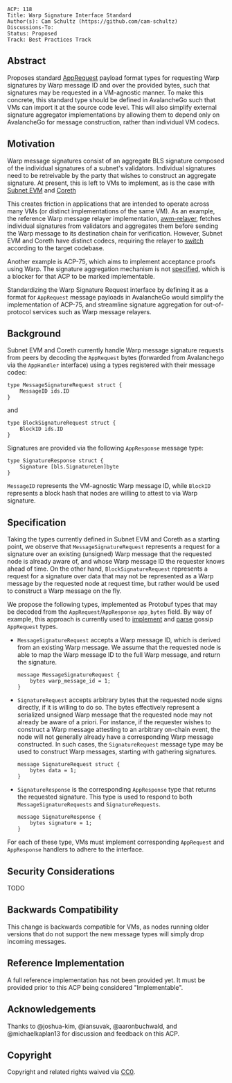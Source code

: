 ```text
ACP: 118
Title: Warp Signature Interface Standard
Author(s): Cam Schultz (https://github.com/cam-schultz)
Discussions-To: 
Status: Proposed
Track: Best Practices Track
```

## Abstract

Proposes standard [AppRequest](https://github.com/ava-labs/avalanchego/blob/master/proto/p2p/p2p.proto#L385) payload format types for requesting Warp signatures by Warp message ID and over the provided bytes, such that signatures may be requested in a VM-agnostic manner. To make this concrete, this standard type should be defined in AvalancheGo such that VMs can import it at the source code level. This will also simplify external signature aggregator implementations by allowing them to depend only on AvalancheGo for message construction, rather than individual VM codecs.

## Motivation

Warp message signatures consist of an aggregate BLS signature composed of the individual signatures of a subnet's validators. Individual signatures need to be retreivable by the party that wishes to construct an aggregate signature. At present, this is left to VMs to implement, as is the case with [Subnet EVM](https://github.com/ava-labs/subnet-evm/blob/v0.6.6/plugin/evm/message/signature_request.go#20) and [Coreth](https://github.com/ava-labs/coreth/blob/v0.13.6-rc.0/plugin/evm/message/signature_request.go#L20)

This creates friction in applications that are intended to operate across many VMs (or distinct implementations of the same VM). As an example, the reference Warp message relayer implementation, [awm-relayer](https://github.com/ava-labs/awm-relayer), fetches individual signatures from validators and aggregates them before sending the Warp message to its destination chain for verification. However, Subnet EVM and Coreth have distinct codecs, requiring the relayer to [switch](https://github.com/ava-labs/awm-relayer/blob/v1.4.0-rc.0/relayer/application_relayer.go#L372) according to the target codebase.

Another example is ACP-75, which aims to implement acceptance proofs using Warp. The signature aggregation mechanism is not [specified](https://github.com/avalanche-foundation/ACPs/blob/main/ACPs/75-acceptance-proofs/README.md#signature-aggregation), which is a blocker for that ACP to be marked implementable.

Standardizing the Warp Signature Request interface by defining it as a format for `AppRequest` message payloads in AvalancheGo would simplify the implementation of ACP-75, and streamline signature aggregation for out-of-protocol services such as Warp message relayers.

## Background
Subnet EVM and Coreth currently handle Warp message signature requests from peers by decoding the `AppRequest` bytes (forwarded from Avalanchego via the `AppHandler` interface) using a types registered with their message codec:

```
type MessageSignatureRequest struct {
	MessageID ids.ID
}
```
and
```
type BlockSignatureRequest struct {
	BlockID ids.ID
}
```

Signatures are provided via the following `AppResponse` message type:

```
type SignatureResponse struct {
	Signature [bls.SignatureLen]byte
}
```

`MessageID` represents the VM-agnostic Warp message ID, while `BlockID` represents a block hash that nodes are willing to attest to via Warp signature.

## Specification

Taking the types currently defined in Subnet EVM and Coreth as a starting point, we observe that `MessageSignatureRequest` represents a request for a signature over an existing (unsigned) Warp message that the requested node is already aware of, and whose Warp message ID the requester knows ahead of time. On the other hand, `BlockSignatureRequest` represents a request for a signature over data that may not be represented as a Warp message by the requested node at request time, but rather would be used to construct a Warp message on the fly.

We propose the following types, implemented as Protobuf types that may be decoded from the `AppRequest`/`AppResponse` `app_bytes` field. By way of example, this approach is currently used to [implement](https://github.com/ava-labs/avalanchego/blob/v1.11.10-status-removal/proto/sdk/sdk.proto#7) and [parse](https://github.com/ava-labs/avalanchego/blob/v1.11.10-status-removal/network/p2p/gossip/message.go#22) gossip `AppRequest` types.

- `MessageSignatureRequest` accepts a Warp message ID, which is derived from an existing Warp message. We assume that the requested node is able to map the Warp message ID to the full Warp message, and return the signature.

    ```
    message MessageSignatureRequest {
        bytes warp_message_id = 1;
    }
    ```

- `SignatureRequest` accepts arbitrary bytes that the requested node signs directly, if it is willing to do so. The bytes effectively represent a serialized unsigned Warp message that the requested node may not already be aware of a priori. For instance, if the requester wishes to construct a Warp message attesting to an arbitrary on-chain event, the node will not generally already have a corresponding Warp message constructed. In such cases, the `SignatureRequest` message type may be used to construct Warp messages, starting with gathering signatures.

    ```
    message SignatureRequest struct {
        bytes data = 1;
    }
    ```

- `SignatureResponse` is the corresponding `AppResponse` type that returns the requested signature. This type is used to respond to both `MessageSignatureRequests` and `SignatureRequests`.

    ```
    message SignatureResponse {
        bytes signature = 1;
    }
    ```

For each of these type, VMs must implement corresponding `AppRequest` and `AppResponse` handlers to adhere to the interface. 

## Security Considerations
TODO

## Backwards Compatibility
This change is backwards compatible for VMs, as nodes running older versions that do not support the new message types will simply drop incoming messages.

## Reference Implementation

A full reference implementation has not been provided yet. It must be provided prior to this ACP being considered "Implementable".

## Acknowledgements
Thanks to @joshua-kim, @iansuvak, @aaronbuchwald, and @michaelkaplan13 for discussion and feedback on this ACP.

## Copyright

Copyright and related rights waived via [CC0](https://creativecommons.org/publicdomain/zero/1.0/).
